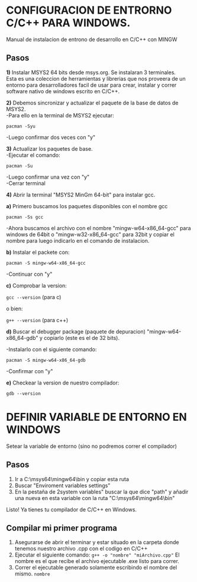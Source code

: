 # CONFIGURACION DE ENTRORNO C/C++ PARA WINDOWS.

Manual de instalacion de entrono de desarrollo en C/C++ con MINGW

## Pasos

**1)** Instalar MSYS2 64 bits desde msys.org. Se instalaran 3 terminales. <br/>
Esta es una coleccion de herramientas y librerias que nos proveera de un entorno para desarrolladores facil de usar para crear, instalar y correr software nativo de windows escrito en C/C++.

**2)** Debemos sincronizar y actualizar el paquete de la base de datos de MSYS2. <br/>
-Para ello en la terminal de MSYS2 ejecutar: 
   
`pacman -Syu `
   
-Luego confirmar dos veces con "y"

**3)** Actualizar los paquetes de base.<br/>
-Ejecutar el comando:
	
`pacman -Su`
	
-Luego confirmar una vez con "y" <br/>
-Cerrar terminal

**4)** Abrir la terminal "MSYS2 MinGm 64-bit" para instalar gcc. <br/>

  **a)** Primero buscamos los paquetes disponibles con el nombre gcc  
 
`pacman -Ss gcc`
	    
-Ahora buscamos el archivo con el nombre "mingw-w64-x86_64-gcc" para windows de 64bit o "mingw-w32-x86_64-gcc" para 32bit y copiar el nombre para luego indicarlo en el comando de instalacion.
    
  **b)** Instalar el packete con:
  
`pacman -S mingw-w64-x86_64-gcc`
      
-Continuar con "y"
      
**c)** Comprobar la version:
  
`gcc --version`  (para c)
    
o bien:
    
`g++ --version` (para c++)

**d)** Buscar el debugger package (paquete de depuracion) "mingw-w64-x86_64-gdb" y copiarlo (este es el de 32 bits).<br/>

-Instalarlo con el siguiente comando:
  
`pacman -S mingw-w64-x86_64-gdb`
	
-Confirmar con "y"

**e)** Checkear la version de nuestro compilador:

`gdb --version`


# DEFINIR VARIABLE DE ENTORNO EN WINDOWS
  Setear la variable de entorno (sino no podremos correr el compilador)
## Pasos
1) Ir a C:\msys64\mingw64\bin y copiar esta ruta 
2) Buscar "Enviroment variables settings"
3) En la pestaña de 2system variables" buscar la que dice "path"
y añadir una nueva en esta variable con la ruta "C:\msys64\mingw64\bin"

Listo! Ya tienes tu compilador de C/C++ en Windows.

## Compilar mi primer programa
1) Asegurarse de abrir el terminar y estar situado en la carpeta donde tenemos nuestro archivo .cpp con el codigo en C/C++
2) Ejecutar el siguiente comando:
    `g++ -o "nombre" "miArchivo.cpp"` El nombre es el que recibe el archivo ejecutable .exe listo para correr.
3) Correr el ejecutable generado solamente escribindo el nombre del mismo.
    `nombre`
